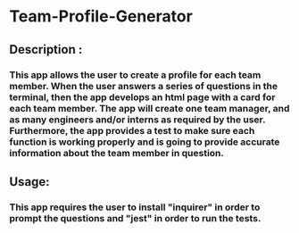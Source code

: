 # Team-Profile-Generator 

## Description : 
### This app allows the user to create a profile for each team member. When the user answers a series of questions in the terminal, then the app develops an html page with a card for each team member. The app will create one team manager, and as many engineers and/or interns as required by the user. Furthermore, the app provides a test to make sure each function is working properly and is going to provide accurate information about the team member in question. 

## Usage: 
### This app requires the user to install "inquirer" in order to prompt the questions and "jest" in order to run the tests. 

##